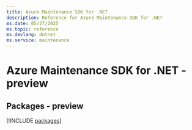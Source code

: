 ```yaml
---
title: Azure Maintenance SDK for .NET
description: Reference for Azure Maintenance SDK for .NET
ms.date: 05/27/2025
ms.topic: reference
ms.devlang: dotnet
ms.service: maintenance
---
```

# Azure Maintenance SDK for .NET - preview
## Packages - preview
[!INCLUDE [packages](maintenance-index.md)]